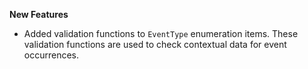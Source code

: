 **New Features**

* Added validation functions to `EventType` enumeration items. These validation functions are used to check contextual data for event occurrences. 